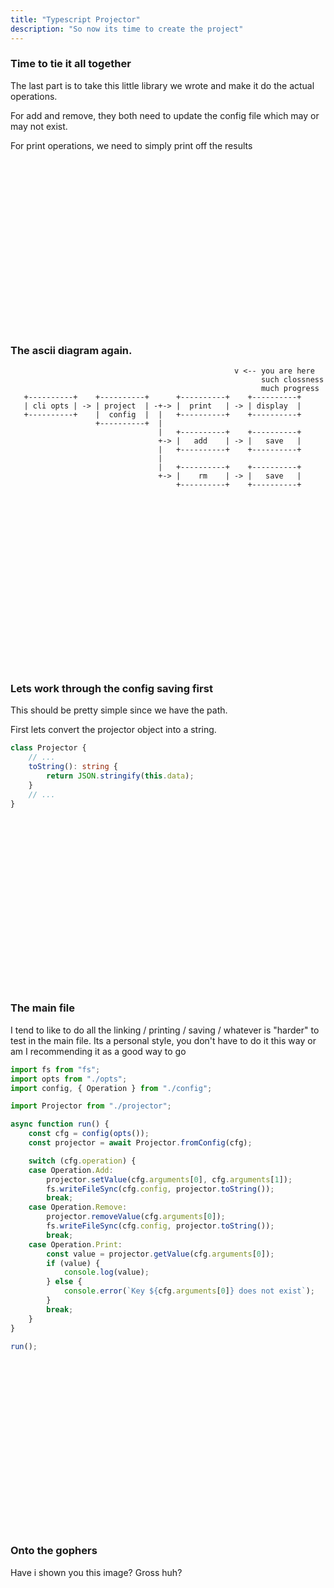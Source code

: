 ```yaml
---
title: "Typescript Projector"
description: "So now its time to create the project"
---
```



### Time to tie it all together
The last part is to take this little library we wrote and make it do the actual
operations.

For add and remove, they both need to update the config file which may or may
not exist.

For print operations, we need to simply print off the results

<br />
<br />
<br />
<br />
<br />
<br />
<br />
<br />
<br />
<br />
<br />
<br />
<br />
<br />
<br />
<br />

### The ascii diagram again.

```
                                                  v <-- you are here
                                                        such clossness
                                                        much progress
   +----------+    +----------+      +----------+    +----------+
   | cli opts | -> | project  | -+-> |  print   | -> | display  |
   +----------+    |  config  |  |   +----------+    +----------+
                   +----------+  |
                                 |   +----------+    +----------+
                                 +-> |   add    | -> |   save   |
                                 |   +----------+    +----------+
                                 |
                                 |   +----------+    +----------+
                                 +-> |    rm    | -> |   save   |
                                     +----------+    +----------+

```

<br />
<br />
<br />
<br />
<br />
<br />
<br />
<br />
<br />
<br />
<br />
<br />
<br />
<br />
<br />
<br />

### Lets work through the config saving first
This should be pretty simple since we have the path.

First lets convert the projector object into a string.

```typescript
class Projector {
    // ...
    toString(): string {
        return JSON.stringify(this.data);
    }
    // ...
}
```

<br />
<br />
<br />
<br />
<br />
<br />
<br />
<br />
<br />
<br />
<br />
<br />
<br />
<br />
<br />
<br />

### The main file
I tend to like to do all the linking / printing / saving / whatever is "harder"
to test in the main file.  Its a personal style, you don't have to do it this
way or am I recommending it as a good way to go

```typescript
import fs from "fs";
import opts from "./opts";
import config, { Operation } from "./config";

import Projector from "./projector";

async function run() {
    const cfg = config(opts());
    const projector = await Projector.fromConfig(cfg);

    switch (cfg.operation) {
    case Operation.Add:
        projector.setValue(cfg.arguments[0], cfg.arguments[1]);
        fs.writeFileSync(cfg.config, projector.toString());
        break;
    case Operation.Remove:
        projector.removeValue(cfg.arguments[0]);
        fs.writeFileSync(cfg.config, projector.toString());
        break;
    case Operation.Print:
        const value = projector.getValue(cfg.arguments[0]);
        if (value) {
            console.log(value);
        } else {
            console.error(`Key ${cfg.arguments[0]} does not exist`);
        }
        break;
    }
}

run();
```

<br />
<br />
<br />
<br />
<br />
<br />
<br />
<br />
<br />
<br />
<br />
<br />
<br />
<br />
<br />
<br />

### Onto the gophers
Have i shown you this image? Gross huh?

<br />
<br />
<br />
<br />
<br />
<br />
<br />
<br />
<br />
<br />
<br />
<br />
<br />
<br />
<br />
<br />

